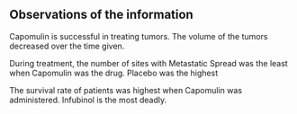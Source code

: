 ## Observations of the information 

Capomulin is successful in treating tumors. The volume of the tumors decreased over the time given.

During treatment, the number of sites with Metastatic Spread was the least when Capomulin was the drug. Placebo was the highest

The survival rate of patients was highest when Capomulin was administered. Infubinol is the most deadly.
